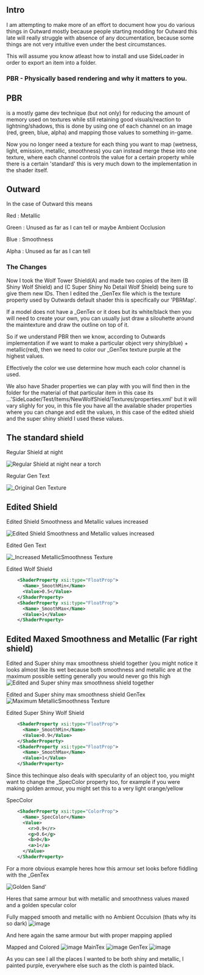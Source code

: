 ## Intro

I am attempting to make more of an effort to document how you do various things in Outward mostly because people starting modding for Outward this late will really struggle with absence of any documentation, because some things are not very intuitive even under the best circumstances.

This will assume you know atleast how to install and use SideLoader in order to export an item into a folder.

### PBR - Physically based rendering and why it matters to you.


## PBR 

is a mostly game dev technique (but not only) for reducing the amount of memory used on textures while still retaining good visuals/reaction to lightning/shadows, this is done by using one of each channel on an image (red, green, blue, alpha) and mapping those values to something in-game.

Now you no longer need a texture for each thing you want to map (wetness, light, emission, metallic, smoothness) you can instead merge these into one texture, where each channel controls the value for a certain property while there is a certain 'standard' this is very much down to the implementation in the shader itself.


## Outward
In the case of Outward this means

Red : Metallic 

Green : Unused as far as I can tell or maybe Ambient Occlusion

Blue : Smoothness

Alpha : Unused as far as I can tell 


### The Changes

Now I took the Wolf Tower Shield(A) and made two copies of the item (B Shiny Wolf Shield) and (C Super Shiny No Detail Wolf Shield) being sure to give them new IDs.
Then I edited the _GenTex file which is the texture property used by Outwards default shader this is specifically our 'PBRMap'.

If a model does not have a _GenTex or it does but its white/black then you will need to create your own, you can usually just draw a silouhette around the maintexture and draw the outline on top of it.

So if we understand PBR then we know, according to Outwards implementation if we want to make a particular object very shiny(blue) + metallic(red), then we need to color our _GenTex texture purple at the highest values.

Effectively the color we use determine how much each color channel is used.

We also have Shader properties we can play with you will find then in the folder for the material of that particular item in this case its ...'SideLoader/Test/Items/NewWolfShield/Textures/properties.xml' but it will vary slighly for you, in this file you have all the available shader properties where you can change and edit the values, in this case of the edited shield and the super shiny shield I used these values.



## The standard shield

Regular Shield at night

![Regular Shield at night near a torch](https://github.com/Grim-/OutwardSuperSimpleExample/assets/3288858/c484859d-8685-4674-abf3-7363eee09b6d)


Regular Gen Text

![_Original Gen Texture](https://github.com/Grim-/OutwardSuperSimpleExample/assets/3288858/c0bede67-67a1-4fd1-8208-0557aa579664)


## Edited Shield

Edited Shield Smoothness and Metallic values increased

![Edited Shield Smoothness and Metallic values increased](https://github.com/Grim-/OutwardSuperSimpleExample/assets/3288858/13a5a3c6-5d18-4f70-b2e0-852a1b2830c7)


Edited Gen Text

![_Increased MetallicSmoothness Texture](https://github.com/Grim-/OutwardSuperSimpleExample/assets/3288858/580c817a-dc6e-4eda-989b-aca32779c5d2)



Edited Wolf Shield
```xml
    <ShaderProperty xsi:type="FloatProp">
      <Name>_SmoothMin</Name>
      <Value>0.5</Value>
    </ShaderProperty>
    <ShaderProperty xsi:type="FloatProp">
      <Name>_SmoothMax</Name>
      <Value>1</Value>
    </ShaderProperty>
```


## Edited Maxed Smoothness and Metallic (Far right shield)
Edited and Super shiny max smoothness shield together (you might notice it looks almost like its wet because both smoothness and metallic are at the maximum possible setting generally you would never go this high
![Edited and Super shiny max smoothness shield together](https://github.com/Grim-/OutwardSuperSimpleExample/assets/3288858/27e6a88c-ed91-4254-a576-5164d8608d03)

Edited and Super shiny max smoothness shield GenTex
![Maximum MetallicSmoothness Texture](https://github.com/Grim-/OutwardSuperSimpleExample/assets/3288858/295fd402-63ea-4867-9714-5f3b1205e64a)

Edited Super Shiny Wolf Shield
```xml
    <ShaderProperty xsi:type="FloatProp">
      <Name>_SmoothMin</Name>
      <Value>0.9</Value>
    </ShaderProperty>
    <ShaderProperty xsi:type="FloatProp">
      <Name>_SmoothMax</Name>
      <Value>1</Value>
    </ShaderProperty>
```


Since this techinque also deals with specularity of an object too, you might want to change the _SpecColor property too, for example if you were making golden armour, you might set this to a very light orange/yellow

SpecColor
```xml
    <ShaderProperty xsi:type="ColorProp">
      <Name>_SpecColor</Name>
      <Value>
        <r>0.9</r>
        <g>0.6</g>
        <b>0</b>
        <a>1</a>
      </Value>
    </ShaderProperty>
```




For a more obvious example heres how this armour set looks before fiddling with the _GenTex

![Golden Sand'](https://github.com/Grim-/OutwardSuperSimpleExample/assets/3288858/a9fc5cbf-b6e6-47ff-bdec-ea38cfa850ac)


Heres that same armour but with metallic and smoothness values maxed and a golden specular color

Fully mapped smooth and metallic with no Ambient Occulsion (thats why its so dark)
![image](https://github.com/Grim-/OutwardSuperSimpleExample/assets/3288858/9a5a0599-7c7c-4a37-bb8c-bb455b26bfd4)


And here again the same armour but with proper mapping applied

Mapped and Colored
![image](https://github.com/Grim-/OutwardSuperSimpleExample/assets/3288858/11c60d44-8e14-49f3-8c08-7e72ec1c7c82)
MainTex
![image](https://github.com/Grim-/OutwardSuperSimpleExample/assets/3288858/f3538a46-97e7-4152-ae5f-dc0c73565009)
GenTex
![image](https://github.com/Grim-/OutwardSuperSimpleExample/assets/3288858/7245b3bc-fb56-41da-bc17-b61a770794d0)


As you can see I all the places I wanted to be both shiny and metallic, I painted purple, everywhere else such as the cloth is painted black.





